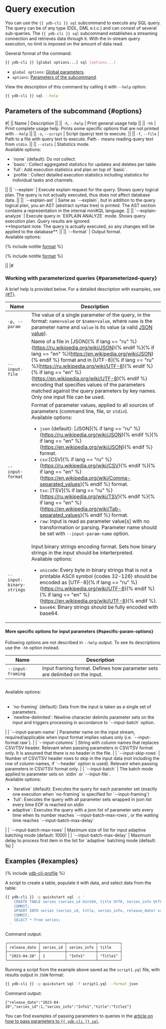 # Query execution

You can use the `{{ ydb-cli }} sql` subcommand to execute any SQL query. The query can be of any type (DDL, DML e.t.c.) and can consist of several sub-queries. The `{{ ydb-cli }} sql` subcommand establishes a streaming connection and retrieves data through it. With the in-stream query execution, no limit is imposed on the amount of data read.

General format of the command:

```bash
{{ ydb-cli }} [global options...] sql [options...]
```

* `global options`: [Global parameters](commands/global-options.md).
* `options`: [Parameters of the subcommand](#options).

View the description of this command by calling it with `--help` option:

```bash
{{ ydb-cli }} sql --help
```

## Parameters of the subcommand {#options}

#|
|| Name | Description ||
|| `-h`, `--help` | Print general usage help ||
|| `-hh` | Print complete usage help. Prints some specific options that are not printed with `--help` ||
|| `-s`, `--script` | Script (query) text to execute. ||
|| `-f`, `--file` | Path to a file with query text to execute. Path `-` means reading query text from `stdin`. ||
|| `--stats` | Statistics mode.<br/>Available options:<br/>
<ul>
<li>`none` (default): Do not collect.</li>
<li>`basic`: Collect aggregated statistics for updates and deletes per table.</li>
<li>`full`: Add execution statistics and plan on top of `basic`.</li>
<li>`profile`: Collect detailed execution statistics including statistics for individual tasks and channels.</li>
</ul> ||
|| `--explain` | Execute explain request for the query. Shows query logical plan. The query is not actually executed, thus does not affect database data. ||
|| `--explain-ast` | Same as `--explain`, but in addition to the query logical plan, you an AST (abstract syntax tree) is printed. The AST section contains a representation in the internal miniKQL language. ||
|| `--explain-analyze` | Execute query in `EXPLAIN ANALYZE` mode. Shows query execution plan. Query results are ignored.<br/>**Important note: The query is actually executed, so any changes will be applied to the database**. ||
|| `--format` | Output format.<br/>Available options:

{% include notitle [format](./_includes/result_format_common.md) %}

{% include notitle [format](./_includes/result_format_csv_tsv.md) %}

||
|#

### Working with parameterized queries {#parameterized-query}

A brief help is provided below. For a detailed description with examples, see [{#T}](parameterized-query-execution.md).

| Name | Description |
---|---
| `-p, --param` | The value of a single parameter of the query, in the format: `name=value` or `$name=value`, where `name` is the parameter name and `value` is its value (a valid [JSON value](https://www.json.org/json-ru.html)). |
| `--input-file` | Name of a file in [JSON]{% if lang == "ru" %}(https://ru.wikipedia.org/wiki/JSON){% endif %}{% if lang == "en" %}(https://en.wikipedia.org/wiki/JSON){% endif %} format and in [UTF-8]{% if lang == "ru" %}(https://ru.wikipedia.org/wiki/UTF-8){% endif %}{% if lang == "en" %}(https://en.wikipedia.org/wiki/UTF-8){% endif %} encoding that specifies values of the parameters matched against the query parameters by key names. Only one input file can be used. |
| `--input-format` | Format of parameter values, applied to all sources of parameters (command line, file, or `stdin`).<br/>Available options:<ul><li>`json` (default): [JSON]{% if lang == "ru" %}(https://ru.wikipedia.org/wiki/JSON){% endif %}{% if lang == "en" %}(https://en.wikipedia.org/wiki/JSON){% endif %} format.</li><li>`csv`:[CSV]{% if lang == "ru" %}(https://ru.wikipedia.org/wiki/CSV){% endif %}{% if lang == "en" %}(https://en.wikipedia.org/wiki/Comma-separated_values){% endif %} format.</li><li>`tsv`: [TSV]{% if lang == "ru" %}(https://ru.wikipedia.org/wiki/TSV){% endif %}{% if lang == "en" %}(https://en.wikipedia.org/wiki/Tab-separated_values){% endif %} format.</li><li>`raw`: Input is read as parameter value[s] with no transformation or parsing. Parameter name should be set with `--input-param-name` option.</li></ul> |
| `--input-binary-strings` | Input binary strings encoding format. Sets how binary strings in the input should be interterpreted.<br/>Available options:<ul><li>`unicode`: Every byte in binary strings that is not a printable ASCII symbol (codes 32-126) should be encoded as [UTF-8]{% if lang == "ru" %}(https://ru.wikipedia.org/wiki/UTF-8){% endif %}{% if lang == "en" %}(https://en.wikipedia.org/wiki/UTF-8){% endif %}.</li><li>`base64`: Binary strings should be fully encoded with base64.</li></ul> |

#### More specific options for input parameters {#specific-param-options}

Following options are not described in `--help` output. To see its descriptions use the `-hh` option instead.

| Name | Description |
---|---
| `--input-framing` | Input framing format. Defines how parameter sets are delimited on the input.
<br/>Available options:<br/><br/>
<ul>
<li>`no-framing` (default): Data from the input is taken as a single set of parameters.</li>
<li>`newline-delimited`: Newline character delimits parameter sets on the input and triggers processing in accordance to `--input-batch` option.</li>
</ul> |
| `--input-param-name` | Parameter name on the input stream, required/applicable when input format implies values only (i.e. `--input-format raw`). |
| `--input-columns` | String with column names that replaces CSV/TSV header. Relevant when passing parameters in CSV/TSV format only. It is assumed that there is no header in the file. |
| `--input-skip-rows` | Number of CSV/TSV header rows to skip in the input data (not including the row of column names, if `--header` option is used). Relevant when passing parameters in CSV/TSV format only. |
| `--input-batch` | The batch mode applied to parameter sets on `stdin` or `--input-file`.<br/>Available options:<br/>
<ul>
<li>`iterative` (default): Executes the query for each parameter set (exactly one execution when `no-framing` is specified for `--input-framing`)</li>
<li>`full`: Executes the query with all parameter sets wrapped in json list every time EOF is reached on stdin</li>
<li>adaptive`: Executes the query with a json list of parameter sets every time when its number reaches `--input-batch-max-rows`, or the waiting time reaches `--input-batch-max-delay`</li>
</ul> |
| `--input-batch-max-rows` | Maximum size of list for input adaptive batching mode (default: 1000) |
| `--input-batch-max-delay` | Maximum delay to process first item in the list for `adaptive` batching mode (default: 1s) |

## Examples {#examples}

{% include [ydb-cli-profile](../../_includes/ydb-cli-profile.md) %}

A script to create a table, populate it with data, and select data from the table:

```bash
{{ ydb-cli }} -p quickstart sql -s '
    CREATE TABLE series (series_id Uint64, title Utf8, series_info Utf8, release_date Date, PRIMARY KEY (series_id));
    COMMIT;
    UPSERT INTO series (series_id, title, series_info, release_date) values (1, "Title1", "Info1", Cast("2023-04-20" as Date));
    COMMIT;
    SELECT * from series;
  '
```

Command output:

```text
┌──────────────┬───────────┬─────────────┬──────────┐
| release_date | series_id | series_info | title    |
├──────────────┼───────────┼─────────────┼──────────┤
| "2023-04-20" | 1         | "Info1"     | "Title1" |
└──────────────┴───────────┴─────────────┴──────────┘
```

Running a script from the example above saved as the `script1.yql` file, with results output in `JSON` format:

```bash
{{ ydb-cli }} -p quickstart sql -f script1.yql --format json
```

Command output:

```text
{"release_date":"2023-04-20","series_id":1,"series_info":"Info1","title":"Title1"}
```

You can find examples of passing parameters to queries in the [article on how to pass parameters to `{{ ydb-cli }} sql`](parameterized-queries-cli.md).
